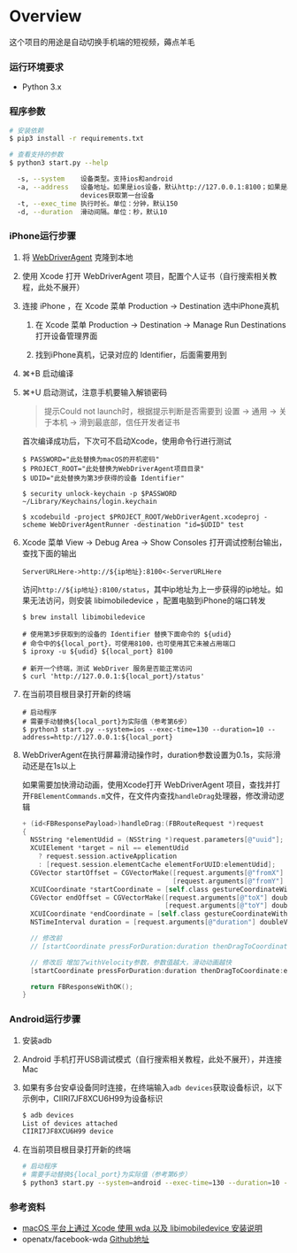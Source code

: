 # Overview

这个项目的用途是自动切换手机端的短视频，薅点羊毛

### 运行环境要求

- Python 3.x

### 程序参数

```sh
# 安装依赖
$ pip3 install -r requirements.txt

# 查看支持的参数
$ python3 start.py --help

  -s, --system    设备类型。支持ios和android
  -a, --address   设备地址。如果是ios设备，默认http://127.0.0.1:8100；如果是android设备，默认为空，通过adb
                  devices获取第一台设备
  -t, --exec_time 执行时长。单位：分钟，默认150
  -d, --duration  滑动间隔。单位：秒，默认10
```




### iPhone运行步骤

   1. 将 [WebDriverAgent](https://github.com/appium/WebDriverAgent) 克隆到本地

   2. 使用 Xcode 打开 WebDriverAgent 项目，配置个人证书（自行搜索相关教程，此处不展开）

   3. 连接 iPhone ，在 Xcode 菜单 Production → Destination 选中iPhone真机

         1. 在 Xcode 菜单 Production → Destination → Manage Run Destinations 打开设备管理界面

         2. 找到iPhone真机，记录对应的 Identifier，后面需要用到

   4. ⌘+B 启动编译

   5. ⌘+U 启动测试，注意手机要输入解锁密码

      > 提示Could not launch时，根据提示判断是否需要到 设置 → 通用 → 关于本机 → 滑到最底部，信任开发者证书

      首次编译成功后，下次可不启动Xcode，使用命令行进行测试

      ```shell
      $ PASSWORD="此处替换为macOS的开机密码"
      $ PROJECT_ROOT="此处替换为WebDriverAgent项目目录"
      $ UDID="此处替换为第3步获得的设备 Identifier"
      
      $ security unlock-keychain -p $PASSWORD ~/Library/Keychains/login.keychain
      
      $ xcodebuild -project $PROJECT_ROOT/WebDriverAgent.xcodeproj -scheme WebDriverAgentRunner -destination "id=$UDID" test
      ```

      

   6. Xcode 菜单 View → Debug Area → Show Consoles 打开调试控制台输出，查找下面的输出

      ```
      ServerURLHere->http://${ip地址}:8100<-ServerURLHere
      ```

      访问`http://${ip地址}:8100/status`，其中ip地址为上一步获得的ip地址。如果无法访问，则安装 libimobiledevice ，配置电脑到iPhone的端口转发

      ```shell
      $ brew install libimobiledevice
      
      # 使用第3步获取到的设备的 Identifier 替换下面命令的 ${udid}
      # 命令中的${local_port}，可使用8100，也可使用其它未被占用端口
      $ iproxy -u ${udid} ${local_port} 8100
      
      # 新开一个终端，测试 WebDriver 服务是否能正常访问
      $ curl 'http://127.0.0.1:${local_port}/status'
      ```

   7. 在当前项目根目录打开新的终端

      ```shell
      # 启动程序
      # 需要手动替换${local_port}为实际值（参考第6步）
      $ python3 start.py --system=ios --exec-time=130 --duration=10 --address=http://127.0.0.1:${local_port}
      ```

   8. WebDriverAgent在执行屏幕滑动操作时，duration参数设置为0.1s，实际滑动还是在1s以上

      如果需要加快滑动动画，使用Xcode打开 WebDriverAgent 项目，查找并打开`FBElementCommands.m`文件，在文件内查找`handleDrag`处理器，修改滑动逻辑

      ```objective-c
      + (id<FBResponsePayload>)handleDrag:(FBRouteRequest *)request
      {
        NSString *elementUdid = (NSString *)request.parameters[@"uuid"];
        XCUIElement *target = nil == elementUdid
          ? request.session.activeApplication
          : [request.session.elementCache elementForUUID:elementUdid];
        CGVector startOffset = CGVectorMake([request.arguments[@"fromX"] doubleValue],
                                            [request.arguments[@"fromY"] doubleValue]);
        XCUICoordinate *startCoordinate = [self.class gestureCoordinateWithOffset:startOffset element:target];
        CGVector endOffset = CGVectorMake([request.arguments[@"toX"] doubleValue],
                                          [request.arguments[@"toY"] doubleValue]);
        XCUICoordinate *endCoordinate = [self.class gestureCoordinateWithOffset:endOffset element:target];
        NSTimeInterval duration = [request.arguments[@"duration"] doubleValue];
      
        // 修改前
        // [startCoordinate pressForDuration:duration thenDragToCoordinate:endCoordinate];
      
        // 修改后 增加了withVelocity参数，参数值越大，滑动动画越快
        [startCoordinate pressForDuration:duration thenDragToCoordinate:endCoordinate withVelocity:5000 thenHoldForDuration:duration];
      
        return FBResponseWithOK();
      }
      ```

      

### Android运行步骤

1. 安装adb

2. Android 手机打开USB调试模式（自行搜索相关教程，此处不展开），并连接Mac

3. 如果有多台安卓设备同时连接，在终端输入`adb devices`获取设备标识，以下示例中，CIIRI7JF8XCU6H99为设备标识

   ```sh
   $ adb devices
   List of devices attached
   CIIRI7JF8XCU6H99	device
   ```

   

4. 在当前项目根目录打开新的终端

   ```sh
   # 启动程序
   # 需要手动替换${local_port}为实际值（参考第6步）
   $ python3 start.py --system=android --exec-time=130 --duration=10 --address=${替换为设备标识}
   ```

   


### 参考资料

- [macOS 平台上通过 Xcode 使用 wda 以及 libimobiledevice 安装说明](https://github.com/wangshub/wechat_jump_game/wiki/Android-和-iOS-操作步骤#二ios-手机操作步骤)
- openatx/facebook-wda [Github地址](https://github.com/openatx/facebook-wda)